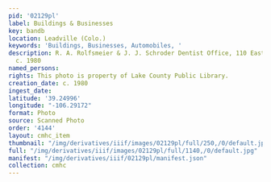 ```yaml
---
pid: '02129pl'
label: Buildings & Businesses
key: bandb
location: Leadville (Colo.)
keywords: 'Buildings, Businesses, Automobiles, '
description: R. A. Rolfsmeier & J. J. Schroder Dentist Office, 110 East 7th Street,
  c. 1980
named_persons: 
rights: This photo is property of Lake County Public Library.
creation_date: c. 1980
ingest_date: 
latitude: '39.24996'
longitude: "-106.29172"
format: Photo
source: Scanned Photo
order: '4144'
layout: cmhc_item
thumbnail: "/img/derivatives/iiif/images/02129pl/full/250,/0/default.jpg"
full: "/img/derivatives/iiif/images/02129pl/full/1140,/0/default.jpg"
manifest: "/img/derivatives/iiif/02129pl/manifest.json"
collection: cmhc
---
```

